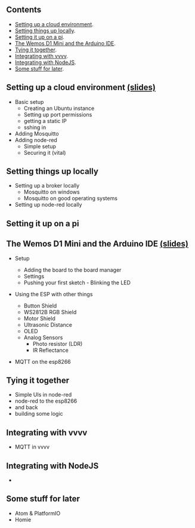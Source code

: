 ## Contents

+ [Setting up a cloud environment](#setting-up-a-cloud-environment).
+ [Setting things up locally](#setting-things-up-locally).
+ [Setting it up on a pi](#setting-it-up-on-a-pi).
+ [The Wemos D1 Mini and the Arduino IDE](#the-wemos-d1-mini-and-the-arduino-ide).
+ [Tying it together](#tying-it-together).
+ [Integrating with vvvv](#integrating-with-vvvv).
+ [Integrating with NodeJS](#integrating-with-nodejs).
+ [Some stuff for later](#some-stuff-for-later).

## [](#setting-up-a-cloud-environment)Setting up a cloud environment [(slides)](slides/001-cloudEnviroment/index.html)
+ Basic setup
  + Creating an Ubuntu instance
  + Setting up port permissions
  + getting a static IP
  + sshing in
+ Adding Mosquitto
+ Adding node-red
  + Simple setup
  + Securing it (vital)

## [](#setting-things-up-locally)Setting things up locally
+ Setting up a broker locally
  + Mosquitto on windows
  + Mosquitto on good operating systems
+ Setting up node-red locally

## [](#setting-it-up-on-a-pi)Setting it up on a pi

## [](#the-wemos-d1-mini-and-the-arduino-ide)The Wemos D1 Mini and the Arduino IDE  [(slides)](slides/004-ESP8266Wemos/index.html)
+ Setup
  + Adding the board to the board manager
  + Settings
  + Pushing your first sketch - Blinking the LED
+ Using the ESP with other things
  + Button Shield
  + WS2812B RGB Shield
  + Motor Shield
  + Ultrasonic Distance
  + OLED
  + Analog Sensors
    + Photo resistor (LDR)
    + IR Reflectance

+ MQTT on the esp8266

## [](#tying-it-together)Tying it together
+ Simple UIs in node-red
+ node-red to the esp8266
+ and back
+ building some logic

## [](#integrating-with-vvvv) Integrating with vvvv
+ MQTT in vvvv

## [](#some-stuff-for-nodejs)Integrating with NodeJS
+  

## [](#some-stuff-for-later)Some stuff for later
+ Atom & PlatformIO
+ Homie



<!---

Homie
https://git.io/homieiot
https://github.com/marvinroger/homie/tree/master

homie for node-red
https://github.com/marvinroger/node-red-contrib-homie

homie for esp8266
http://marvinroger.github.io/homie-esp8266/
http://marvinroger.github.io/homie-esp8266/stable/

esp8266 file system
http://esp8266.github.io/Arduino/versions/2.3.0/doc/filesystem.html#uploading-files-to-file-system
http://docs.platformio.org/en/latest/platforms/espressif8266.html#uploading-files-to-file-system-spiffs

# Wemos
motor https://github.com/wemos/WEMOS_Motor_Shield_Arduino_Library

# Services

-->
